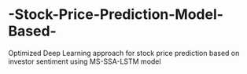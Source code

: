 # -Stock-Price-Prediction-Model-Based-
Optimized Deep Learning approach for stock price prediction based on investor sentiment using MS-SSA-LSTM model
